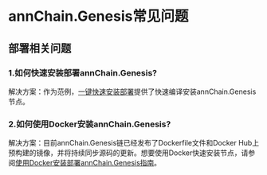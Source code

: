# annChain.Genesis常见问题

## 部署相关问题

### 1.如何快速安装部署annChain.Genesis?

解决方案：作为范例，[一键快速安装部署](https://github.com/dappledger/AnnChain/blob/master/scripts/REDME.md)提供了快速编译安装annChain.Genesis节点。
### 2.如何使用Docker安装annChain.Genesis?

解决方案：目前annChain.Genesis链已经发布了Dockerfile文件和Docker Hub上预构建的镜像，并将持续同步源码的更新。想要使用Docker快速安装节点，请参阅[使用Docker安装部署annChain.Genesis指南](https://github.com/dappledger/AnnChain/tree/master/docker)。
